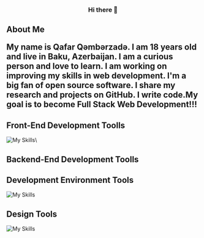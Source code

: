 ### <div align="center"> Hi there 👋</div>  
<!-- about me -->
## About Me <p>My name is Qafar Qəmbərzadə. I am 18 years old and live in Baku, Azerbaijan. I am a curious person and love to learn. I am working on improving my skills in web development. I'm a big fan of open source software. I share my research and projects on GitHub. I write code.My goal is to become Full Stack Web Development!!!</p>

<!-- skills -->

<!-- Front-End Development Toolls -->

## Front-End Development Toolls
![My Skills](https://skillicons.dev/icons?i=html,css,sass)\

<!--  Backend-End Development Toolls -->
## Backend-End Development Toolls

<!-- Development Environment Tools -->
## Development Environment Tools
![My Skills](https://skillicons.dev/icons?i=vscode,github)

<!-- Design Tools -->
## Design Tools
![My Skills](https://skillicons.dev/icons?i=figma)

